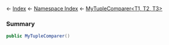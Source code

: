 ← [Index](Api-Index) ← [Namespace Index](Namespace-Index) ← [MyTupleComparer<T1, T2, T3>](VRage.MyTupleComparer`3)

### Summary

```csharp
public MyTupleComparer()
```


